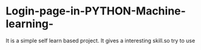 # Login-page-in-PYTHON-Machine-learning-
It is a simple self learn based project. It gives a interesting skill.so try to use
